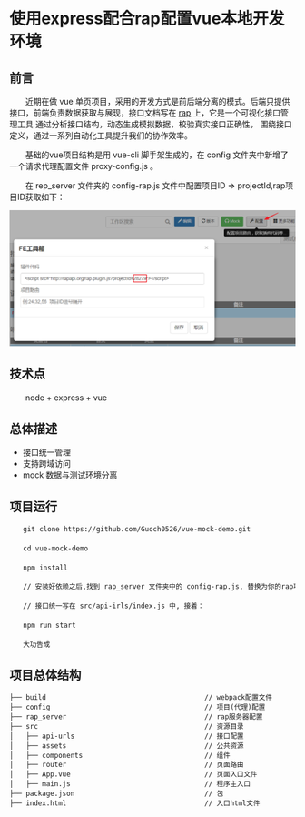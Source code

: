 # 使用express配合rap配置vue本地开发环境

## 前言

　　近期在做 vue 单页项目，采用的开发方式是前后端分离的模式。后端只提供接口，前端负责数据获取与展现，接口文档写在 [rap](http://rapapi.org/org/index.do) 上，它是一个可视化接口管理工具 通过分析接口结构，动态生成模拟数据，校验真实接口正确性， 围绕接口定义，通过一系列自动化工具提升我们的协作效率。
  
　　基础的vue项目结构是用 vue-cli 脚手架生成的，在 config 文件夹中新增了一个请求代理配置文件 proxy-config.js 。

　　在 rep_server 文件夹的 config-rap.js 文件中配置项目ID => projectId,rap项目ID获取如下：

![](https://raw.githubusercontent.com/Guoch0526/Guoch0526.github.io/master/images/rap-projectId.png)

## 技术点

　　node + express + vue

## 总体描述

- 接口统一管理
- 支持跨域访问
- mock 数据与测试环境分离


## 项目运行
``` bash
　　git clone https://github.com/Guoch0526/vue-mock-demo.git

　　cd vue-mock-demo

　　npm install

　　// 安装好依赖之后,找到 rap_server 文件夹中的 config-rap.js, 替换为你的rap项目基本配置
  
　　// 接口统一写在 src/api-irls/index.js 中, 接着：

　　npm run start

　　大功告成
```

## 项目总体结构

``` txt
├── build                                       // webpack配置文件
├── config                                      // 项目(代理)配置
├── rap_server                                  // rap服务器配置
├── src                                         // 资源目录
│   ├── api-urls                                // 接口配置
│   ├── assets                                  // 公共资源
│   ├── components                              // 组件
│   ├── router                                  // 页面路由
│   ├── App.vue                                 // 页面入口文件
│   ├── main.js                                 // 程序主入口
├── package.json                                // 包
├── index.html                                  // 入口html文件
```
